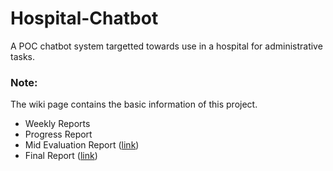  # Hospital-Chatbot
A POC chatbot system targetted towards use in a hospital for administrative tasks.

### Note: 
The wiki page contains the basic information of this project.
* Weekly Reports 
* Progress Report
* Mid Evaluation Report ([link](https://github.com/adbcode/Hospital-Chatbot/wiki/Mid-Evaluation-Report))
* Final Report ([link](https://github.com/adbcode/Hospital-Chatbot/wiki/Final-Report))
